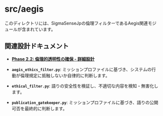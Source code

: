 # src/aegis

このディレクトリには、SigmaSenseJpの倫理フィルターであるAegis関連モジュールが含まれています。

## 関連設計ドキュメント
- **[Phase 2.2: 倫理的透明性の確保 - 詳細設計](../../doc/project-agi/detail-2.2.md)**

- **`aegis_ethics_filter.py`**: ミッションプロファイルに基づき、システムの行動が倫理規定に抵触しないか自律的に判断します。
- **`ethical_filter.py`**: 語りの安全性を検証し、不適切な内容を検知・無害化します。
- **`publication_gatekeeper.py`**: ミッションプロファイルに基づき、語りの公開可否を最終的に判断します。
